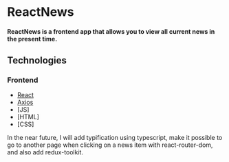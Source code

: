 # ReactNews

#### ReactNews is a frontend app that allows you to view all current news in the present time.

## Technologies

### Frontend
- [React](https://reactjs.org/)
- [Axios](https://axios-http.com/docs/intro)
- [JS]
- [HTML]
- [CSS]

In the near future, I will add typification using typescript, make it possible to go to another page when clicking on a news item with react-router-dom, and also add redux-toolkit.

